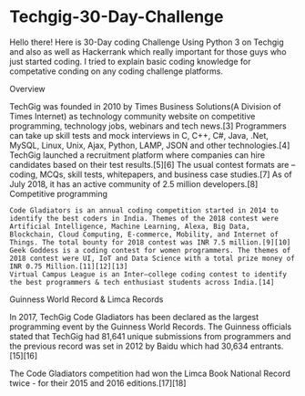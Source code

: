 # Techgig-30-Day-Challenge
Hello there! Here is 30-Day  coding Challenge Using Python 3 on Techgig and also as well as Hackerrank which really important for those guys who just started coding. I tried to explain basic coding knowledge for competative conding on any coding challenge platforms.


Overview

TechGig was founded in 2010 by Times Business Solutions(A Division of Times Internet) as technology community website on competitive programming, technology jobs, webinars and tech news.[3] Programmers can take up skill tests and mock interviews in C, C++, C#, Java, .Net, MySQL, Linux, Unix, Ajax, Python, LAMP, JSON and other technologies.[4] TechGig launched a recruitment platform where companies can hire candidates based on their test results.[5][6] The usual contest formats are – coding, MCQs, skill tests, whitepapers, and business case studies.[7] As of July 2018, it has an active community of 2.5 million developers.[8]
Competitive programming

    Code Gladiators is an annual coding competition started in 2014 to identify the best coders in India. Themes of the 2018 contest were Artificial Intelligence, Machine Learning, Alexa, Big Data, Blockchain, Cloud Computing, E-commerce, Mobility, and Internet of Things. The total bounty for 2018 contest was INR 7.5 million.[9][10]
    Geek Goddess is a coding contest for women programmers. The themes of 2018 contest were UI, IoT and Data Science with a total prize money of INR 0.75 Million.[11][12][13]
    Virtual Campus League is an Inter–college coding contest to identify the best programmers & tech enthusiast students across India.[14]

Guinness World Record & Limca Records

In 2017, TechGig Code Gladiators has been declared as the largest programming event by the Guinness World Records. The Guinness officials stated that TechGig had 81,641 unique submissions from programmers and the previous record was set in 2012 by Baidu which had 30,634 entrants.[15][16]

The Code Gladiators competition had won the Limca Book National Record twice - for their 2015 and 2016 editions.[17][18] 
